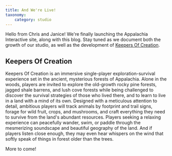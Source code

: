 ```yaml
---
title: And We're Live!
taxonomy:
    category: studio
---
```


Hello from Chris and Janice!  We're finally launching the Appalachia Interactive site, along with this blog.  Stay tuned as we document both the growth of our studio, as well as the development of [Keepers Of Creation](https://keepersofcreation.com).

## Keepers Of Creation

Keepers Of Creation is an immersive single-player exploration-survival experience set in the ancient, mysterious forests of Appalachia.  Alone in the woods, players are invited to explore the old-growth rocky pine forests, jagged shale barrens, and lush cove forests while being challenged to discover the survival strategies of those who lived there, and to learn to live in a land with a mind of its own.  Designed with a meticulous attention to detail, ambitious players will track animals by footprint and trail signs, forage for wild fruit, crops, and mushrooms, and craft everything they need to survive from the land's abundant resources.  Players seeking a relaxing experience can peacefully wander, swim, or paddle through the mesmerizing soundscape and beautiful geography of the land.  And if players listen close enough, they may even hear whispers on the wind that softly speak of things in forest older than the trees.

More to come!